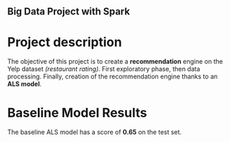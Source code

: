 ## Big Data Project with Spark

# Project description

The objective of this project is to create a **recommendation** engine on the Yelp dataset *(restaurant rating)*. First exploratory phase, then data processing. Finally, creation of the recommendation engine thanks to an **ALS model**.

# Baseline Model Results
The baseline ALS model has a score of **0.65** on the test set.
